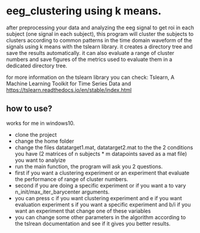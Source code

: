 # eeg_clustering using k means.

after preprocessing your data and analyzing the eeg signal to get roi in each subject (one signal in each subject),
this program will cluster the subjects to clusters according to common patterns in the time domain waveform of the signals using k means with the tslearn library. it creates a directory tree and save the results automatically. it can also evaluate a range of cluster numbers and save figures of the metrics used to evaluate them in a dedicated directory tree.

for more information on the tslearn library you can check: Tslearn, A Machine Learning Toolkit for Time Series Data
and https://tslearn.readthedocs.io/en/stable/index.html

## how to use?

works for me in windows10.

* clone the project
* change the home folder
* change the files datatarget1.mat, datatarget2.mat to the the 2 conditions you have (2 matrices of n subjects * m datapoints saved as a mat file) you want to analyize
* run the main function, the program will ask you 2 questions. 
* first if you want a clustering experiment or an experiment that evaluate the performance of range of cluster numbers. 
* second if you are doing a specific experiment or if you want a to vary n_init/max_iter_barycenter arguments. 
* you can press c if you want clustering experiment and e if you want evaluation experiment s if you want a specific experiment and b/i if you want an experiment that change one of these variables 
* you can change some other parameters in the algorithm according to the tslrean documentation and see if it gives you better results. 

